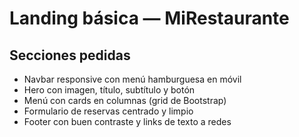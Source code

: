 # Landing básica — MiRestaurante


## Secciones pedidas
- Navbar responsive con menú hamburguesa en móvil
- Hero con imagen, título, subtítulo y botón
- Menú con cards en columnas (grid de Bootstrap)
- Formulario de reservas centrado y limpio 
- Footer con buen contraste y links de texto a redes
